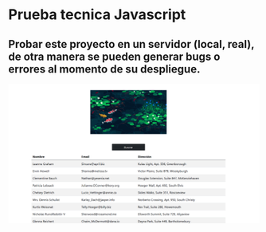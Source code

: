 # Prueba tecnica Javascript

## Probar este proyecto en un servidor (local, real), de otra manera se pueden generar bugs o errores al momento de su despliegue.



![Imagen Prueba](foto.png)
